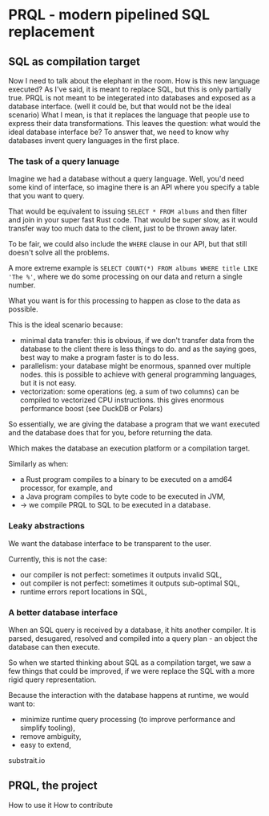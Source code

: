 # PRQL - modern pipelined SQL replacement

## SQL as compilation target

<!--
Integrating a language into a database comes with a few downsides.

If you reuse some existing language (like SQL):
- you have to implement it with all of its quirks that people are already used to,
- you will certainly diviate from the language at some point,

If you create a new language:
- you have to design a language alogside an already complex system,
- it will lack a few features,
- people will have to learn it,

What about a database without a language at all? If the database is relational, you could just specify a list, say in JSON, of what tables to return.

But that will return all columns and also all rows! We need to add more info. And now you have created a language.
-->

Now I need to talk about the elephant in the room. How is this new language executed?
As I've said, it is meant to replace SQL, but this is only partially true.
PRQL is not meant to be integerated into databases and exposed as a database interface.
(well it could be, but that would not be the ideal scenario)
What I mean, is that it replaces the language that people use to express their data transformations.
This leaves the question: what would the ideal database interface be?
To answer that, we need to know why databases invent query languages in the first place.

### The task of a query lanuage

Imagine we had a database without a query language.
Well, you'd need some kind of interface, so imagine there is an API where you specify a table that you want to query.

That would be equivalent to issuing `SELECT * FROM albums` and then filter and join in your super fast Rust code.
That would be super slow, as it would transfer way too much data to the client, just to be thrown away later.

To be fair, we could also include the `WHERE` clause in our API, but that still doesn't solve all the problems.

A more extreme example is `SELECT COUNT(*) FROM albums WHERE title LIKE 'The %'`,
where we do some processing on our data and return a single number.

What you want is for this processing to happen as close to the data as possible.

This is the ideal scenario because:
- minimal data transfer: this is obvious, if we don't transfer data from the database to the client there is less things to do.
  and as the saying goes, best way to make a program faster is to do less.
- parallelism: your database might be enormous, spanned over multiple nodes.
  this is possible to achieve with general programming languages, but it is not easy.
- vectorization: some operations (eg. a sum of two columns) can be compiled to vectorized CPU instructions.
  this gives enormous performance boost (see DuckDB or Polars)

<!--
As people who worked with MapReduce know, this query is embarisingly simple to paralelize.
-->

So essentially, we are giving the database a program that we want executed and the database does that for you, before returning the data.

Which makes the database an execution platform or a compilation target.

Similarly as when:
- a Rust program compiles to a binary to be executed on a amd64 processor, for example, and
- a Java program compiles to byte code to be executed in JVM,
- -> we compile PRQL to SQL to be executed in a database.

### Leaky abstractions

We want the database interface to be transparent to the user.

Currently, this is not the case:
- our compiler is not perfect: sometimes it outputs invalid SQL,
- out compiler is not perfect: sometimes it outputs sub-optimal SQL,
- runtime errors report locations in SQL,

### A better database interface

When an SQL query is received by a database, it hits another compiler. It is parsed, desugared, resolved and compiled into a query plan - an object the database can then execute.

So when we started thinking about SQL as a compilation target, we saw a few things that could be improved, if we were replace the SQL with a more rigid query representation.

Because the interaction with the database happens at runtime, we would want to:
- minimize runtime query processing (to improve performance and simplify tooling),
- remove ambiguity,
- easy to extend,

substrait.io

## PRQL, the project

How to use it
How to contribute
